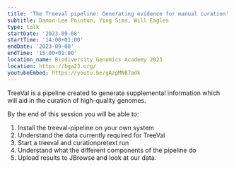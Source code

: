 ```yaml
---
title: 'The Treeval pipeline: Generating evidence for manual curation'
subtitle: Damon-Lee Pointon, Ying Sims, Will Eagles
type: talk
startDate: '2023-09-08'
startTime: '14:00+01:00'
endDate: '2023-09-08'
endTime: '15:00+01:00'
location_name: Biodiversity Genomics Academy 2023
location: https://bga23.org/
youtubeEmbed: https://youtu.be/gAzpMN87adk
---
```


TreeVal is a pipeline created to generate supplemental information which will aid in the curation of high-quality genomes.

By the end of this session you will be able to:

1. Install the treeval-pipeline on your own system
2. Understand the data currently required for TreeVal
3. Start a treeval and curationpretext run
4. Understand what the different components of the pipeline do
5. Upload results to JBrowse and look at our data.
